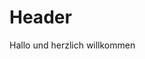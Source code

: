 <!-- TITLE: Home -->
<!-- SUBTITLE: A quick summary of Home -->

# Header

Hallo und herzlich willkommen